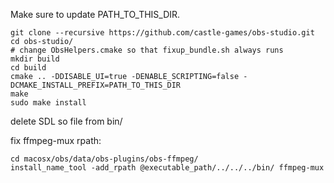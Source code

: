 Make sure to update PATH_TO_THIS_DIR.

```
git clone --recursive https://github.com/castle-games/obs-studio.git
cd obs-studio/
# change ObsHelpers.cmake so that fixup_bundle.sh always runs
mkdir build
cd build
cmake .. -DDISABLE_UI=true -DENABLE_SCRIPTING=false -DCMAKE_INSTALL_PREFIX=PATH_TO_THIS_DIR
make
sudo make install
```

delete SDL so file from bin/

fix ffmpeg-mux rpath:

```
cd macosx/obs/data/obs-plugins/obs-ffmpeg/
install_name_tool -add_rpath @executable_path/../../../bin/ ffmpeg-mux
```